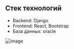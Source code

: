 ## Стек технологий
- Backend: Django
- Frontend: React, Bootstrap
- База данных: oracle

![image](https://github.com/user-attachments/assets/1e280094-52ab-4d68-bc42-60383dc3e503)
